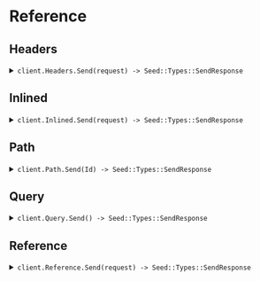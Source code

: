# Reference
## Headers
<details><summary><code>client.Headers.Send(request) -> Seed::Types::SendResponse</code></summary>
<dl>
<dd>

#### 🔌 Usage

<dl>
<dd>

<dl>
<dd>

```ruby
client.headers.send_({
  endpointVersion:'02-12-2024',
  async:true,
  query:'What is the weather today'
});
```
</dd>
</dl>
</dd>
</dl>

#### ⚙️ Parameters

<dl>
<dd>

<dl>
<dd>

**endpointVersion:** `String` 
    
</dd>
</dl>

<dl>
<dd>

**async:** `Internal::Types::Boolean` 
    
</dd>
</dl>

<dl>
<dd>

**query:** `String` 
    
</dd>
</dl>
</dd>
</dl>


</dd>
</dl>
</details>

## Inlined
<details><summary><code>client.Inlined.Send(request) -> Seed::Types::SendResponse</code></summary>
<dl>
<dd>

#### 🔌 Usage

<dl>
<dd>

<dl>
<dd>

```ruby
client.inlined.send_({
  temperature:10.1,
  prompt:'You are a helpful assistant',
  context:"You're super wise",
  aliasedContext:"You're super wise",
  maybeContext:"You're super wise",
  objectWithLiteral:{
    nestedLiteral:{
      myLiteral:'How super cool'
    }
  },
  stream:false,
  query:'What is the weather today'
});
```
</dd>
</dl>
</dd>
</dl>

#### ⚙️ Parameters

<dl>
<dd>

<dl>
<dd>

**prompt:** `String` 
    
</dd>
</dl>

<dl>
<dd>

**context:** `String` 
    
</dd>
</dl>

<dl>
<dd>

**query:** `String` 
    
</dd>
</dl>

<dl>
<dd>

**temperature:** `Integer` 
    
</dd>
</dl>

<dl>
<dd>

**stream:** `Internal::Types::Boolean` 
    
</dd>
</dl>

<dl>
<dd>

**aliasedContext:** `String` 
    
</dd>
</dl>

<dl>
<dd>

**maybeContext:** `String` 
    
</dd>
</dl>

<dl>
<dd>

**objectWithLiteral:** `Seed::Inlined::Types::ATopLevelLiteral` 
    
</dd>
</dl>
</dd>
</dl>


</dd>
</dl>
</details>

## Path
<details><summary><code>client.Path.Send(Id) -> Seed::Types::SendResponse</code></summary>
<dl>
<dd>

#### 🔌 Usage

<dl>
<dd>

<dl>
<dd>

```ruby
client.path.send_();
```
</dd>
</dl>
</dd>
</dl>

#### ⚙️ Parameters

<dl>
<dd>

<dl>
<dd>

**id:** `String` 
    
</dd>
</dl>
</dd>
</dl>


</dd>
</dl>
</details>

## Query
<details><summary><code>client.Query.Send() -> Seed::Types::SendResponse</code></summary>
<dl>
<dd>

#### 🔌 Usage

<dl>
<dd>

<dl>
<dd>

```ruby
client.query.send_({
  prompt:'You are a helpful assistant',
  optionalPrompt:'You are a helpful assistant',
  aliasPrompt:'You are a helpful assistant',
  aliasOptionalPrompt:'You are a helpful assistant',
  stream:false,
  optionalStream:false,
  aliasStream:false,
  aliasOptionalStream:false,
  query:'What is the weather today'
});
```
</dd>
</dl>
</dd>
</dl>

#### ⚙️ Parameters

<dl>
<dd>

<dl>
<dd>

**prompt:** `String` 
    
</dd>
</dl>

<dl>
<dd>

**optionalPrompt:** `String` 
    
</dd>
</dl>

<dl>
<dd>

**aliasPrompt:** `String` 
    
</dd>
</dl>

<dl>
<dd>

**aliasOptionalPrompt:** `String` 
    
</dd>
</dl>

<dl>
<dd>

**query:** `String` 
    
</dd>
</dl>

<dl>
<dd>

**stream:** `Internal::Types::Boolean` 
    
</dd>
</dl>

<dl>
<dd>

**optionalStream:** `Internal::Types::Boolean` 
    
</dd>
</dl>

<dl>
<dd>

**aliasStream:** `Internal::Types::Boolean` 
    
</dd>
</dl>

<dl>
<dd>

**aliasOptionalStream:** `Internal::Types::Boolean` 
    
</dd>
</dl>
</dd>
</dl>


</dd>
</dl>
</details>

## Reference
<details><summary><code>client.Reference.Send(request) -> Seed::Types::SendResponse</code></summary>
<dl>
<dd>

#### 🔌 Usage

<dl>
<dd>

<dl>
<dd>

```ruby
client.reference.send_({
  prompt:'You are a helpful assistant',
  stream:false,
  context:"You're super wise",
  query:'What is the weather today',
  containerObject:{
    nestedObjects:[{
      literal1:'literal1',
      literal2:'literal2',
      strProp:'strProp'
    }]
  }
});
```
</dd>
</dl>
</dd>
</dl>

#### ⚙️ Parameters

<dl>
<dd>

<dl>
<dd>

**request:** `Seed::Reference::Types::SendRequest` 
    
</dd>
</dl>
</dd>
</dl>


</dd>
</dl>
</details>
